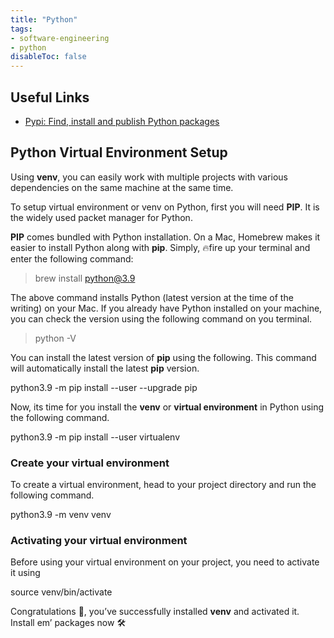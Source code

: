 ```yaml
---
title: "Python"
tags:
- software-engineering
- python
disableToc: false
---
```


## Useful Links
- [Pypi: Find, install and publish Python packages](https://pypi.org/)

## Python Virtual Environment Setup

Using **venv**, you can easily work with multiple projects with various dependencies on the same machine at the same time.

To setup virtual environment or venv on Python, first you will need **PIP**. It is the widely used packet manager for Python.

**PIP** comes bundled with Python installation. On a Mac, Homebrew makes it easier to install Python along with **pip**. Simply, 🔥fire up your terminal and enter the following command:

> brew install python@3.9

The above command installs Python (latest version at the time of the writing) on your Mac. If you already have Python installed on your machine, you can check the version using the following command on you terminal.

> python -V

You can install the latest version of **pip** using the following. This command will automatically install the latest **pip** version.

python3.9 -m pip install --user --upgrade pip

Now, its time for you install the **venv** or **virtual environment** in Python using the following command.

python3.9 -m pip install --user virtualenv

### Create your virtual environment

To create a virtual environment, head to your project directory and run the following command.

python3.9 -m venv venv

### Activating your virtual environment

Before using your virtual environment on your project, you need to activate it using

source venv/bin/activate

Congratulations 🎉, you’ve successfully installed **venv** and activated it. Install em’ packages now 🛠